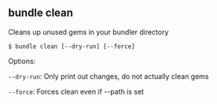 ## bundle clean

Cleans up unused gems in your bundler directory

    $ bundle clean [--dry-run] [--force]

Options:

<code>--dry-run</code>: Only print out changes, do not actually clean
gems

<code>--force</code>: Forces clean even if --path is set

